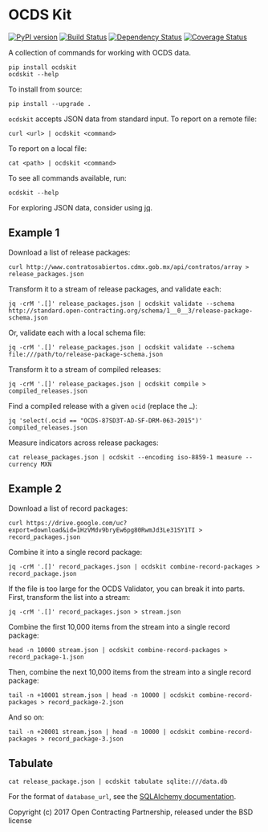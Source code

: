 # OCDS Kit

[![PyPI version](https://badge.fury.io/py/ocdskit.svg)](https://badge.fury.io/py/ocdskit)
[![Build Status](https://secure.travis-ci.org/open-contracting/ocdskit.png)](https://travis-ci.org/open-contracting/ocdskit)
[![Dependency Status](https://gemnasium.com/open-contracting/ocdskit.png)](https://gemnasium.com/open-contracting/ocdskit)
[![Coverage Status](https://coveralls.io/repos/open-contracting/ocdskit/badge.png)](https://coveralls.io/r/open-contracting/ocdskit)

A collection of commands for working with OCDS data.

    pip install ocdskit
    ocdskit --help

To install from source:

    pip install --upgrade .

`ocdskit` accepts JSON data from standard input. To report on a remote file:

    curl <url> | ocdskit <command>

To report on a local file:

    cat <path> | ocdskit <command>

To see all commands available, run:

    ocdskit --help

For exploring JSON data, consider using [jq](https://stedolan.github.io/jq/).

## Example 1

Download a list of release packages:

    curl http://www.contratosabiertos.cdmx.gob.mx/api/contratos/array > release_packages.json

Transform it to a stream of release packages, and validate each:

    jq -crM '.[]' release_packages.json | ocdskit validate --schema http://standard.open-contracting.org/schema/1__0__3/release-package-schema.json

Or, validate each with a local schema file:

    jq -crM '.[]' release_packages.json | ocdskit validate --schema file:///path/to/release-package-schema.json

Transform it to a stream of compiled releases:

    jq -crM '.[]' release_packages.json | ocdskit compile > compiled_releases.json

Find a compiled release with a given `ocid` (replace the `…`):

    jq 'select(.ocid == "OCDS-87SD3T-AD-SF-DRM-063-2015")' compiled_releases.json

Measure indicators across release packages:

    cat release_packages.json | ocdskit --encoding iso-8859-1 measure --currency MXN

## Example 2

Download a list of record packages:

    curl https://drive.google.com/uc?export=download&id=1HzVMdv9bryEw6pg80RwmJd3Le31SY1TI > record_packages.json

Combine it into a single record package:

    jq -crM '.[]' record_packages.json | ocdskit combine-record-packages > record_package.json

If the file is too large for the OCDS Validator, you can break it into parts. First, transform the list into a stream:

    jq -crM '.[]' record_packages.json > stream.json

Combine the first 10,000 items from the stream into a single record package:

    head -n 10000 stream.json | ocdskit combine-record-packages > record_package-1.json

Then, combine the next 10,000 items from the stream into a single record package:

    tail -n +10001 stream.json | head -n 10000 | ocdskit combine-record-packages > record_package-2.json

And so on:

    tail -n +20001 stream.json | head -n 10000 | ocdskit combine-record-packages > record_package-3.json

## Tabulate

    cat release_package.json | ocdskit tabulate sqlite:///data.db

For the format of `database_url`, see the [SQLAlchemy documentation](https://docs.sqlalchemy.org/en/rel_1_1/core/engines.html#database-urls).

Copyright (c) 2017 Open Contracting Partnership, released under the BSD license
